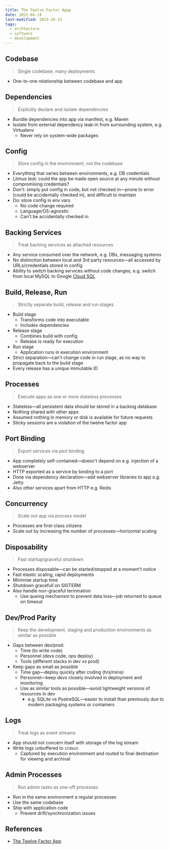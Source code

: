 ```yaml
---
title: The Twelve Factor Appp
date: 2022-04-14
last-modified: 2023-10-23
tags:
  - archtecture
  - software
  - development
---
```


## Codebase

> Single codebase, many deployments

- One-to-one relationship between codebase and app

## Dependencies

> Explicitly declare and isolate dependencies

- Bundle dependencies into app via manifest, e.g. Maven
- Isolate from external dependency leak-in from surrounding system, e.g. Virtualenv
	- Never rely on system-wide packages

## Config

> Store config in the environment, not the codebase

- Everything that varies between environments, e.g. DB credentials
- Litmus test: could the app be made open source at any minute without compromising credentials?
- Don't: simply put config in code, but not checked in—prone to error (could be accidentally checked in), and difficult to maintain
- Do: store config in env vars
	- No code change required
	- Language/OS-agnostic
	- Can't be accidentally checked in

## Backing Services

> Treat backing services as attached resources

- Any service consumed over the network, e.g. DBs, messaging systems
- No distinction between local and 3rd party resources—all accessed by URLs/credentials stored in config
- Ability to switch backing services without code changes, e.g. switch from local MySQL to Google [Cloud SQL](notes/Cloud%20SQL.md)

## Build, Release, Run

> Strictly separate build, release and run stages

- Build stage
	- Transforms code into executable
	- Includes dependencies
- Release stage
	- Combines build with config
	- Release is ready for execution
- Run stage
	- Application runs in execution environment
- Strict separation—can't change code in run stage, as no way to propagate back to the build stage
- Every release has a unique immutable ID

## Processes

> Execute apps as one or more stateless processes

- Stateless—all persistent data should be stored in a backing database
- Nothing shared with other apps
- Assumed nothing in memory or disk is available for future requests
- Sticky sessions are a violation of the twelve factor app

## Port Binding

> Export services via port binding

- App completely self-contained—doesn't depend on e.g. injection of a webserver
- HTTP exported as a service by binding to a port
- Done via dependency declaration—add webserver libraries to app e.g. Jetty
- Also other services apart from HTTP e.g. Redis

## Concurrency

> Scale out app via process model

- Processes are first-class citizens
- Scale out by increasing the number of processes—horizontal scaling

## Disposability

> Fast startup/graceful shutdown

- Processes disposable—can be started/stopped at a moment't notice
- Fast elastic scaling, rapid deployments
- Minimise startup time
- Shutdown gracefull on SIGTERM
- Also handle non-graceful termination
	- Use queing mechanism to prevent data loss—job returned to queue on timeout

## Dev/Prod Parity

> Keep the development, staging and production environments as similar as possible

- Gaps between dev/prod:
	- Time (to write code)
	- Personnel (devs code, ops deploy)
	- Tools (different stacks in dev vs prod)
- Keep gaps as small as possible
	- Time gap—deploy quickly after coding (hrs/mins)
	- Personnel—keep devs closely involved in deployment and monitoring
	- Use as similar tools as possible—avoid lightweight versions of resources in dev
		- e.g. SQLite vs PostreSQL—easier to install than previously due to modern packaging systems or containers

## Logs

> Treat logs as event streams

- App should not concern itself with storage of the log stream
- Write logs unbuffered to `stdout`
	- Captured by execution environment and routed to final destination for viewing and archival

## Admin Processes

> Run admin tasks as one-off processes

- Run in the same environment a regular processes
- Use the same codebase
- Ship with application code
	- Prevent drift/synchronization issues

## References

- [The Twelve Factor App](https://12factor.net/)
